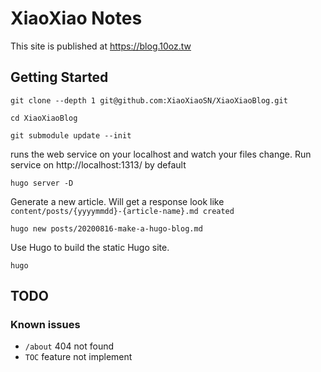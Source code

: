 # XiaoXiao Notes
This site is published at https://blog.10oz.tw

## Getting Started
```shell
git clone --depth 1 git@github.com:XiaoXiaoSN/XiaoXiaoBlog.git

cd XiaoXiaoBlog

git submodule update --init
```

runs the web service on your localhost and watch your files change.
Run service on http://localhost:1313/ by default
```shell
hugo server -D
```

Generate a new article.
Will get a response look like `content/posts/{yyyymmdd}-{article-name}.md created`
```shell
hugo new posts/20200816-make-a-hugo-blog.md
```

Use Hugo to build the static Hugo site.
```shell
hugo
```

## TODO
### Known issues
- `/about` 404 not found
- `TOC` feature not implement
